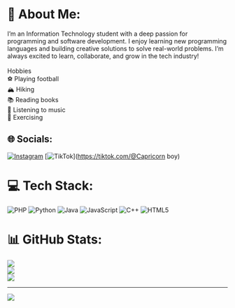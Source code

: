 # 💫 About Me:
I’m an Information Technology student with a deep passion for programming and software development. I enjoy learning new programming languages and building creative solutions to solve real-world problems. I’m always excited to learn, collaborate, and grow in the tech industry!<br><br>Hobbies<br>⚽ Playing football<br>🏔️ Hiking<br>📚 Reading books<br>🎵 Listening to music<br>💪 Exercising


## 🌐 Socials:
[![Instagram](https://img.shields.io/badge/Instagram-%23E4405F.svg?logo=Instagram&logoColor=white)](https://instagram.com/panduagung12) [![TikTok](https://img.shields.io/badge/TikTok-%23000000.svg?logo=TikTok&logoColor=white)](https://tiktok.com/@Capricorn boy) 

# 💻 Tech Stack:
![PHP](https://img.shields.io/badge/php-%23777BB4.svg?style=for-the-badge&logo=php&logoColor=white) ![Python](https://img.shields.io/badge/python-3670A0?style=for-the-badge&logo=python&logoColor=ffdd54) ![Java](https://img.shields.io/badge/java-%23ED8B00.svg?style=for-the-badge&logo=openjdk&logoColor=white) ![JavaScript](https://img.shields.io/badge/javascript-%23323330.svg?style=for-the-badge&logo=javascript&logoColor=%23F7DF1E) ![C++](https://img.shields.io/badge/c++-%2300599C.svg?style=for-the-badge&logo=c%2B%2B&logoColor=white) ![HTML5](https://img.shields.io/badge/html5-%23E34F26.svg?style=for-the-badge&logo=html5&logoColor=white)
# 📊 GitHub Stats:
![](https://github-readme-stats.vercel.app/api?username=pemenkaret&theme=highcontrast&hide_border=false&include_all_commits=false&count_private=false)<br/>
![](https://github-readme-streak-stats.herokuapp.com/?user=pemenkaret&theme=highcontrast&hide_border=false)<br/>
![](https://github-readme-stats.vercel.app/api/top-langs/?username=pemenkaret&theme=highcontrast&hide_border=false&include_all_commits=false&count_private=false&layout=compact)

---
[![](https://visitcount.itsvg.in/api?id=pemenkaret&icon=3&color=5)](https://visitcount.itsvg.in)

<!-- Proudly created with GPRM ( https://gprm.itsvg.in ) -->

